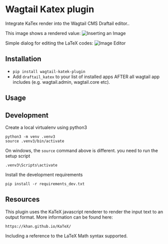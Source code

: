 # Wagtail Katex plugin

Integrate KaTex render into the Wagtail CMS Draftail editor..

This image shows a rendered value:
![Inserting an Image](https://raw.githubusercontent.com/gatensj/wagtail-draftail-katex/master/images/screenshot06152018-1.png)

Simple dialog for editing the LaTeX codes:
![Image Editor](https://raw.githubusercontent.com/gatensj/wagtail-draftail-katex/master/images/screenshot06152018-2.png)

## Installation

- ```pip install wagtail-katek-plugin```
- Add ```draftail_katex``` 
to your list of installed apps AFTER all wagtail app includes 
(e.g. wagtail.admin, wagtail.core etc).

## Usage


## Development

Create a local virtualenv using python3

    python3 -m venv .venv3
    source .venv3/bin/activate



On windows, the ```source``` command above is different. you need to run the setup script

    .venv3\Scripts\activate

Install the development requirements

    pip install -r requirements_dev.txt

## Resources

This plugin uses the KaTeX javascript renderer to render the input text to an output format. More information can be found here:

    https://khan.github.io/KaTeX/

Including a reference to the LaTeX Math syntax supported.


